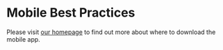 # Mobile Best Practices

Please visit [our homepage](https://metamask.io) to find out more about where to download the mobile app.

